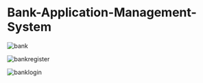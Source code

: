 # Bank-Application-Management-System

![bank](https://user-images.githubusercontent.com/90527629/233737213-061da26b-21d1-4bbd-b307-dc2c3192ec88.png)

![bankregister](https://user-images.githubusercontent.com/90527629/233737230-125ec197-9011-4ceb-9a95-11b11cf7cad1.png)

![banklogin](https://user-images.githubusercontent.com/90527629/233737239-d93455cd-24cb-47cb-b656-83e222d4e082.png)
